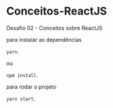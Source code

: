 # Conceitos-ReactJS
Desafio 02 - Conceitos sobre ReactJS

para instalar as dependências

`yarn`.


ou


`npm install`.


para rodar o projeto


`yarn start`.
